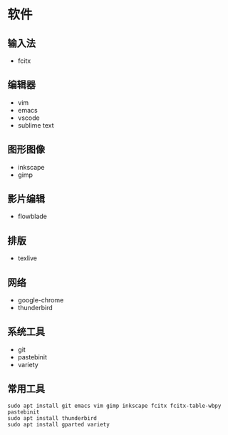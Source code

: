 # 软件

## 输入法

- fcitx

## 编辑器

- vim
- emacs
- vscode
- sublime text

## 图形图像

- inkscape
- gimp

## 影片编辑

- flowblade

## 排版 

- texlive

## 网络

- google-chrome
- thunderbird

## 系统工具

- git
- pastebinit
- variety


## 常用工具

```
sudo apt install git emacs vim gimp inkscape fcitx fcitx-table-wbpy pastebinit
sudo apt install thunderbird
sudo apt install gparted variety 
```